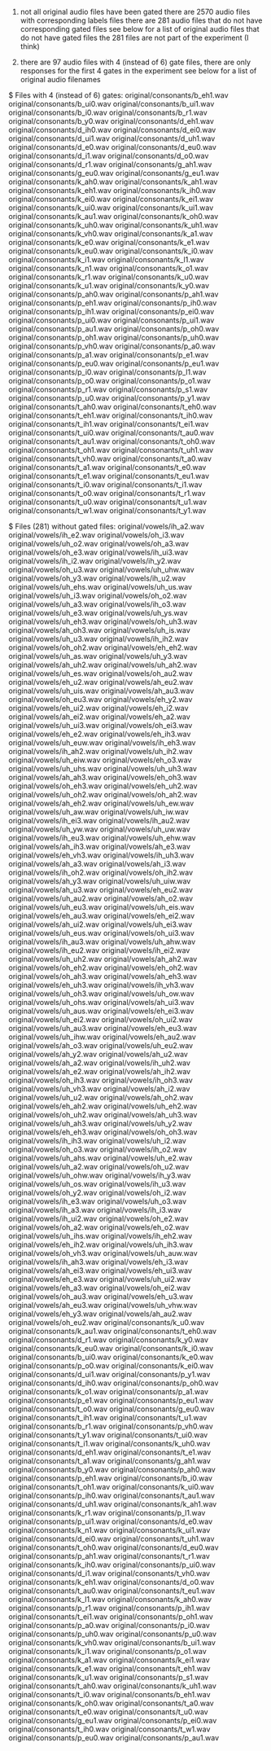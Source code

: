 1) not all original audio files have been gated
    there are 2570 audio files with corresponding labels files
    there are 281 audio files that do not have corresponding gated files
    see below for a list of original audio files that do not have gated files
    the 281 files are not part of the experiment (I think)

2) there are 97 audio files with 4 (instead of 6) gate files, 
   there are only responses for the first 4 gates in the experiment
   see below for a list of original audio filenames

$ Files with 4 (instead of 6) gates:
original/consonants/b_eh1.wav
original/consonants/b_ui0.wav
original/consonants/b_ui1.wav
original/consonants/b_i0.wav
original/consonants/b_r1.wav
original/consonants/b_y0.wav
original/consonants/d_eh1.wav
original/consonants/d_ih0.wav
original/consonants/d_ei0.wav
original/consonants/d_ui1.wav
original/consonants/d_uh1.wav
original/consonants/d_e0.wav
original/consonants/d_eu0.wav
original/consonants/d_i1.wav
original/consonants/d_o0.wav
original/consonants/d_r1.wav
original/consonants/g_ah1.wav
original/consonants/g_eu0.wav
original/consonants/g_eu1.wav
original/consonants/k_ah0.wav
original/consonants/k_ah1.wav
original/consonants/k_eh1.wav
original/consonants/k_ih0.wav
original/consonants/k_ei0.wav
original/consonants/k_ei1.wav
original/consonants/k_ui0.wav
original/consonants/k_ui1.wav
original/consonants/k_au1.wav
original/consonants/k_oh0.wav
original/consonants/k_uh0.wav
original/consonants/k_uh1.wav
original/consonants/k_vh0.wav
original/consonants/k_a1.wav
original/consonants/k_e0.wav
original/consonants/k_e1.wav
original/consonants/k_eu0.wav
original/consonants/k_i0.wav
original/consonants/k_i1.wav
original/consonants/k_l1.wav
original/consonants/k_n1.wav
original/consonants/k_o1.wav
original/consonants/k_r1.wav
original/consonants/k_u0.wav
original/consonants/k_u1.wav
original/consonants/k_y0.wav
original/consonants/p_ah0.wav
original/consonants/p_ah1.wav
original/consonants/p_eh1.wav
original/consonants/p_ih0.wav
original/consonants/p_ih1.wav
original/consonants/p_ei0.wav
original/consonants/p_ui0.wav
original/consonants/p_ui1.wav
original/consonants/p_au1.wav
original/consonants/p_oh0.wav
original/consonants/p_oh1.wav
original/consonants/p_uh0.wav
original/consonants/p_vh0.wav
original/consonants/p_a0.wav
original/consonants/p_a1.wav
original/consonants/p_e1.wav
original/consonants/p_eu0.wav
original/consonants/p_eu1.wav
original/consonants/p_i0.wav
original/consonants/p_l1.wav
original/consonants/p_o0.wav
original/consonants/p_o1.wav
original/consonants/p_r1.wav
original/consonants/p_s1.wav
original/consonants/p_u0.wav
original/consonants/p_y1.wav
original/consonants/t_ah0.wav
original/consonants/t_eh0.wav
original/consonants/t_eh1.wav
original/consonants/t_ih0.wav
original/consonants/t_ih1.wav
original/consonants/t_ei1.wav
original/consonants/t_ui0.wav
original/consonants/t_au0.wav
original/consonants/t_au1.wav
original/consonants/t_oh0.wav
original/consonants/t_oh1.wav
original/consonants/t_uh1.wav
original/consonants/t_vh0.wav
original/consonants/t_a0.wav
original/consonants/t_a1.wav
original/consonants/t_e0.wav
original/consonants/t_e1.wav
original/consonants/t_eu1.wav
original/consonants/t_i0.wav
original/consonants/t_i1.wav
original/consonants/t_o0.wav
original/consonants/t_r1.wav
original/consonants/t_u0.wav
original/consonants/t_u1.wav
original/consonants/t_w1.wav
original/consonants/t_y1.wav


    

$ Files (281) without gated files:
original/vowels/ih_a2.wav
original/vowels/ih_e2.wav
original/vowels/oh_i3.wav
original/vowels/uh_o2.wav
original/vowels/oh_a3.wav
original/vowels/oh_e3.wav
original/vowels/ih_ui3.wav
original/vowels/ih_i2.wav
original/vowels/ih_y2.wav
original/vowels/oh_u3.wav
original/vowels/uh_uhw.wav
original/vowels/oh_y3.wav
original/vowels/ih_u2.wav
original/vowels/uh_ehs.wav
original/vowels/uh_us.wav
original/vowels/uh_i3.wav
original/vowels/oh_o2.wav
original/vowels/uh_a3.wav
original/vowels/ih_o3.wav
original/vowels/uh_e3.wav
original/vowels/uh_ys.wav
original/vowels/uh_eh3.wav
original/vowels/oh_uh3.wav
original/vowels/ah_oh3.wav
original/vowels/uh_is.wav
original/vowels/uh_u3.wav
original/vowels/ih_ih2.wav
original/vowels/oh_oh2.wav
original/vowels/eh_eh2.wav
original/vowels/uh_as.wav
original/vowels/uh_y3.wav
original/vowels/ah_uh2.wav
original/vowels/uh_ah2.wav
original/vowels/uh_es.wav
original/vowels/oh_au2.wav
original/vowels/eh_u2.wav
original/vowels/ah_eu2.wav
original/vowels/uh_uis.wav
original/vowels/ah_au3.wav
original/vowels/oh_eu3.wav
original/vowels/eh_y2.wav
original/vowels/eh_ui2.wav
original/vowels/eh_i2.wav
original/vowels/ah_ei2.wav
original/vowels/eh_a2.wav
original/vowels/uh_ui3.wav
original/vowels/oh_ei3.wav
original/vowels/eh_e2.wav
original/vowels/eh_ih3.wav
original/vowels/uh_euw.wav
original/vowels/ih_eh3.wav
original/vowels/ih_ah2.wav
original/vowels/uh_ih2.wav
original/vowels/uh_eiw.wav
original/vowels/eh_o3.wav
original/vowels/uh_uhs.wav
original/vowels/uh_uh3.wav
original/vowels/ah_ah3.wav
original/vowels/eh_oh3.wav
original/vowels/oh_eh3.wav
original/vowels/eh_uh2.wav
original/vowels/uh_oh2.wav
original/vowels/oh_ah2.wav
original/vowels/ah_eh2.wav
original/vowels/uh_ew.wav
original/vowels/uh_aw.wav
original/vowels/uh_iw.wav
original/vowels/ih_ei3.wav
original/vowels/ih_au2.wav
original/vowels/uh_yw.wav
original/vowels/uh_uw.wav
original/vowels/ih_eu3.wav
original/vowels/uh_ehw.wav
original/vowels/ah_ih3.wav
original/vowels/ah_e3.wav
original/vowels/eh_vh3.wav
original/vowels/ih_uh3.wav
original/vowels/ah_a3.wav
original/vowels/ah_i3.wav
original/vowels/ih_oh2.wav
original/vowels/oh_ih2.wav
original/vowels/ah_y3.wav
original/vowels/uh_uiw.wav
original/vowels/ah_u3.wav
original/vowels/eh_eu2.wav
original/vowels/uh_au2.wav
original/vowels/ah_o2.wav
original/vowels/uh_eu3.wav
original/vowels/uh_eis.wav
original/vowels/eh_au3.wav
original/vowels/eh_ei2.wav
original/vowels/ah_ui2.wav
original/vowels/uh_ei3.wav
original/vowels/uh_eus.wav
original/vowels/oh_ui3.wav
original/vowels/ih_au3.wav
original/vowels/uh_ahw.wav
original/vowels/ih_eu2.wav
original/vowels/ih_ei2.wav
original/vowels/uh_uh2.wav
original/vowels/ah_ah2.wav
original/vowels/oh_eh2.wav
original/vowels/eh_oh2.wav
original/vowels/oh_ah3.wav
original/vowels/ah_eh3.wav
original/vowels/eh_uh3.wav
original/vowels/ih_vh3.wav
original/vowels/uh_oh3.wav
original/vowels/uh_ow.wav
original/vowels/uh_ohs.wav
original/vowels/ah_ui3.wav
original/vowels/uh_aus.wav
original/vowels/eh_ei3.wav
original/vowels/uh_ei2.wav
original/vowels/oh_ui2.wav
original/vowels/uh_au3.wav
original/vowels/eh_eu3.wav
original/vowels/uh_ihw.wav
original/vowels/eh_au2.wav
original/vowels/ah_o3.wav
original/vowels/uh_eu2.wav
original/vowels/ah_y2.wav
original/vowels/ah_u2.wav
original/vowels/ah_a2.wav
original/vowels/ih_uh2.wav
original/vowels/ah_e2.wav
original/vowels/ah_ih2.wav
original/vowels/oh_ih3.wav
original/vowels/ih_oh3.wav
original/vowels/uh_vh3.wav
original/vowels/ah_i2.wav
original/vowels/uh_u2.wav
original/vowels/ah_oh2.wav
original/vowels/eh_ah2.wav
original/vowels/uh_eh2.wav
original/vowels/oh_uh2.wav
original/vowels/ah_uh3.wav
original/vowels/uh_ah3.wav
original/vowels/uh_y2.wav
original/vowels/eh_eh3.wav
original/vowels/oh_oh3.wav
original/vowels/ih_ih3.wav
original/vowels/uh_i2.wav
original/vowels/oh_o3.wav
original/vowels/ih_o2.wav
original/vowels/uh_ahs.wav
original/vowels/uh_e2.wav
original/vowels/uh_a2.wav
original/vowels/oh_u2.wav
original/vowels/uh_ohw.wav
original/vowels/ih_y3.wav
original/vowels/uh_os.wav
original/vowels/ih_u3.wav
original/vowels/oh_y2.wav
original/vowels/oh_i2.wav
original/vowels/ih_e3.wav
original/vowels/uh_o3.wav
original/vowels/ih_a3.wav
original/vowels/ih_i3.wav
original/vowels/ih_ui2.wav
original/vowels/oh_e2.wav
original/vowels/oh_a2.wav
original/vowels/eh_o2.wav
original/vowels/uh_ihs.wav
original/vowels/ih_eh2.wav
original/vowels/eh_ih2.wav
original/vowels/uh_ih3.wav
original/vowels/oh_vh3.wav
original/vowels/uh_auw.wav
original/vowels/ih_ah3.wav
original/vowels/eh_i3.wav
original/vowels/ah_ei3.wav
original/vowels/eh_ui3.wav
original/vowels/eh_e3.wav
original/vowels/uh_ui2.wav
original/vowels/eh_a3.wav
original/vowels/oh_ei2.wav
original/vowels/oh_au3.wav
original/vowels/eh_u3.wav
original/vowels/ah_eu3.wav
original/vowels/uh_vhw.wav
original/vowels/eh_y3.wav
original/vowels/ah_au2.wav
original/vowels/oh_eu2.wav
original/consonants/k_u0.wav
original/consonants/k_au1.wav
original/consonants/t_eh0.wav
original/consonants/d_r1.wav
original/consonants/k_y0.wav
original/consonants/k_eu0.wav
original/consonants/k_i0.wav
original/consonants/b_ui0.wav
original/consonants/k_e0.wav
original/consonants/p_o0.wav
original/consonants/k_ei0.wav
original/consonants/d_ui1.wav
original/consonants/p_y1.wav
original/consonants/d_ih0.wav
original/consonants/p_oh0.wav
original/consonants/k_o1.wav
original/consonants/p_a1.wav
original/consonants/p_e1.wav
original/consonants/p_eu1.wav
original/consonants/t_o0.wav
original/consonants/g_eu0.wav
original/consonants/t_ih1.wav
original/consonants/t_u1.wav
original/consonants/b_r1.wav
original/consonants/p_vh0.wav
original/consonants/t_y1.wav
original/consonants/t_ui0.wav
original/consonants/t_i1.wav
original/consonants/k_uh0.wav
original/consonants/d_eh1.wav
original/consonants/t_e1.wav
original/consonants/t_a1.wav
original/consonants/g_ah1.wav
original/consonants/b_y0.wav
original/consonants/p_ah0.wav
original/consonants/p_eh1.wav
original/consonants/b_i0.wav
original/consonants/t_oh1.wav
original/consonants/k_ui0.wav
original/consonants/p_ih0.wav
original/consonants/t_au1.wav
original/consonants/d_uh1.wav
original/consonants/k_ah1.wav
original/consonants/k_r1.wav
original/consonants/p_l1.wav
original/consonants/p_ui1.wav
original/consonants/d_e0.wav
original/consonants/k_n1.wav
original/consonants/k_ui1.wav
original/consonants/d_ei0.wav
original/consonants/t_uh1.wav
original/consonants/t_oh0.wav
original/consonants/d_eu0.wav
original/consonants/p_ah1.wav
original/consonants/t_r1.wav
original/consonants/k_ih0.wav
original/consonants/p_ui0.wav
original/consonants/d_i1.wav
original/consonants/t_vh0.wav
original/consonants/k_eh1.wav
original/consonants/d_o0.wav
original/consonants/t_au0.wav
original/consonants/t_eu1.wav
original/consonants/k_l1.wav
original/consonants/k_ah0.wav
original/consonants/p_r1.wav
original/consonants/p_ih1.wav
original/consonants/t_ei1.wav
original/consonants/p_oh1.wav
original/consonants/p_a0.wav
original/consonants/p_i0.wav
original/consonants/p_uh0.wav
original/consonants/p_u0.wav
original/consonants/k_vh0.wav
original/consonants/b_ui1.wav
original/consonants/k_i1.wav
original/consonants/p_o1.wav
original/consonants/k_a1.wav
original/consonants/k_ei1.wav
original/consonants/k_e1.wav
original/consonants/t_eh1.wav
original/consonants/k_u1.wav
original/consonants/p_s1.wav
original/consonants/t_ah0.wav
original/consonants/k_uh1.wav
original/consonants/t_i0.wav
original/consonants/b_eh1.wav
original/consonants/k_oh0.wav
original/consonants/t_a0.wav
original/consonants/t_e0.wav
original/consonants/t_u0.wav
original/consonants/g_eu1.wav
original/consonants/p_ei0.wav
original/consonants/t_ih0.wav
original/consonants/t_w1.wav
original/consonants/p_eu0.wav
original/consonants/p_au1.wav


